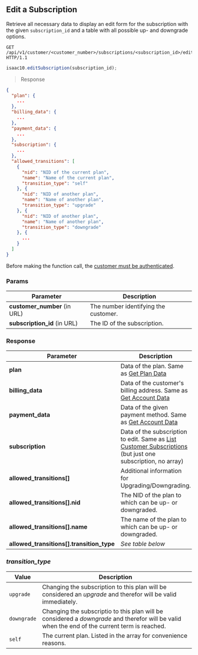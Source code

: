 ## Edit a Subscription

Retrieve all necessary data to display an edit form for the subscription with the given `subscription_id` and a table with all possible up- and downgrade options.

```http
GET /api/v1/customer/<customer_number>/subscriptions/<subscription_id>/edit HTTP/1.1
```

```javascript
isaac10.editSubscription(subscription_id);
```

> Response

```json
{
  "plan": {
    ...
  },
  "billing_data": {
    ...
  },
  "payment_data": {
    ...
  },
  "subscription": {
    ...
  },
  "allowed_transitions": [
    {
      "nid": "NID of the current plan",
      "name": "Name of the current plan",
      "transition_type": "self"
    }, {
      "nid": "NID of another plan",
      "name": "Name of another plan",
      "transition_type": "upgrade"
    }, {
      "nid": "NID of another plan",
      "name": "Name of another plan",
      "transition_type": "downgrade"
    }, {
      ...
    }
  ]
}
```

<aside class="success">
Before making the function call, the <a href="#customer-authentication">customer must be authenticated</a>.
</aside>

### Params

Parameter | Description
----------|------------
**customer_number** (in URL) | The number identifying the customer.
**subscription_id** (in URL) | The ID of the subscription.

### Response

Parameter | Description
----------|------------
**plan** | Data of the plan. Same as [Get Plan Data](#get-plan-data)
**billing_data** | Data of the customer's billing address. Same as [Get Account Data](#get-account-data)
**payment_data** | Data of the given payment method. Same as [Get Account Data](#get-account-data)
**subscription** | Data of the subscription to edit. Same as [List Customer Subscriptions](#list-customer-subscriptions) (but just one subscription, no array)
**allowed_transitions[]** | Additional information for Upgrading/Downgrading.
**allowed_transitions[].nid** | The NID of the plan to which can be up- or downgraded.
**allowed_transitions[].name** | The name of the plan to which can be up- or downgraded.
**allowed_transitions[].transition_type** | _See table below_

### _transition\_type_

Value | Description
------|------------
`upgrade` | Changing the subscription to this plan will be considered an _upgrade_ and therefor will be valid immediately.
`downgrade` | Changing the subscriptio to this plan will be considered a _downgrade_ and therefor will be valid when the end of the current term is reached.
`self` | The current plan. Listed in the array for convenience reasons.
